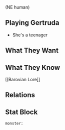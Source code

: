 (NE human)
## Playing Gertruda
- She's a teenager

## What They Want

## What They Know
[[Barovian Lore]]

## Relations

## Stat Block

```statblock
monster:
```
